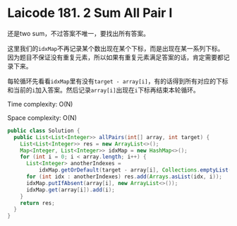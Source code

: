# Laicode 181. 2 Sum All Pair I

还是two sum，不过答案不唯一，要找出所有答案。

这里我们的`idxMap`不再记录某个数出现在某个下标，而是出现在某一系列下标。因为题目不保证没有重复元素，所以如果有重复元素满足答案的话，肯定需要都记录下来。

每轮循环先看看`idxMap`里有没有`target - array[i]`，有的话得到所有对应的下标和当前的`i`加入答案。然后记录`array[i]`出现在`i`下标再结束本轮循环。

Time complexity: O(N)

Space complexity: O(N)

```java
public class Solution {
  public List<List<Integer>> allPairs(int[] array, int target) {
    List<List<Integer>> res = new ArrayList<>();
    Map<Integer, List<Integer>> idxMap = new HashMap<>();
    for (int i = 0; i < array.length; i++) {
      List<Integer> anotherIndexes =
          idxMap.getOrDefault(target - array[i], Collections.emptyList());
      for (int idx : anotherIndexes) res.add(Arrays.asList(idx, i));
      idxMap.putIfAbsent(array[i], new ArrayList<>());
      idxMap.get(array[i]).add(i);
    }
    return res;
  }
}
```